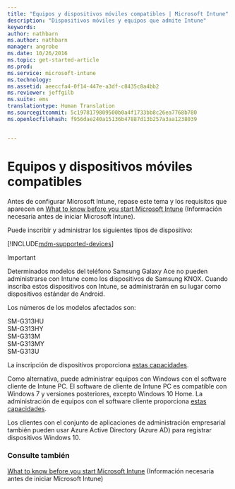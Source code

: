 ```yaml
---
title: "Equipos y dispositivos móviles compatibles | Microsoft Intune"
description: "Dispositivos móviles y equipos que admite Intune"
keywords: 
author: nathbarn
ms.author: nathbarn
manager: angrobe
ms.date: 10/26/2016
ms.topic: get-started-article
ms.prod: 
ms.service: microsoft-intune
ms.technology: 
ms.assetid: aeeccfa4-0f14-447e-a3df-c8435c8a4bb2
ms.reviewer: jeffgilb
ms.suite: ems
translationtype: Human Translation
ms.sourcegitcommit: 5c1978179809500b0a4f1733bb8c26ea7768b780
ms.openlocfilehash: f956dae240a15136b47887d13b257a3aa1238039


---
```


# <a name="supported-mobile-devices-and-computers"></a>Equipos y dispositivos móviles compatibles

Antes de configurar Microsoft Intune, repase este tema y los requisitos que aparecen en [What to know before you start Microsoft Intune](what-to-know-before-you-start-microsoft-intune.md) (Información necesaria antes de iniciar Microsoft Intune).

Puede inscribir y administrar los siguientes tipos de dispositivo:

[!INCLUDE[mdm-supported-devices](../includes/mdm-supported-devices.md)]

>[!IMPORTANT]
>Determinados modelos del teléfono Samsung Galaxy Ace no pueden administrarse con Intune como los dispositivos de Samsung KNOX. Cuando inscriba estos dispositivos con Intune, se administrarán en su lugar como dispositivos estándar de Android.
>
>Los números de los modelos afectados son:
>
>SM-G313HU<br>
>SM-G313HY<br>
>SM-G313M<br>
>SM-G313MY<br>
>SM-G313U<br>

La inscripción de dispositivos proporciona [estas capacidades](/Intune/get-started/choose-how-to-manage-devices).

Como alternativa, puede administrar equipos con Windows con el software cliente de Intune PC. El software de cliente de Intune PC es compatible con Windows 7 y versiones posteriores, excepto Windows 10 Home. La administración de equipos con el software cliente proporciona [estas capacidades](set-up-windows-device-management-with-microsoft-intune.md).

Los clientes con el conjunto de aplicaciones de administración empresarial también pueden usar Azure Active Directory (Azure AD) para registrar dispositivos Windows 10.

### <a name="see-also"></a>Consulte también
[What to know before you start Microsoft Intune](what-to-know-before-you-start-microsoft-intune.md) (Información necesaria antes de iniciar Microsoft Intune)



<!--HONumber=Oct16_HO4-->


